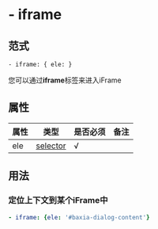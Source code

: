 # \- iframe

## 范式
```
- iframe: { ele: }
```
您可以通过**iframe**标签来进入iFrame

## 属性
| 属性 | 类型 | 是否必须 | 备注 |
|--------|--------|--------|--------|
|   ele   | [selector](datatype.md)  | √ |   |

## 用法
### 定位上下文到某个iFrame中
```yaml
- iframe: {ele: '#baxia-dialog-content'}
```


